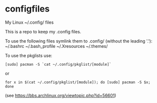 # configfiles
My Linux ~/.config/ files

This is a repo to keep my .config files.

To use the following files symlink them to .config/ (without the leading '.'):
    ~/.bashrc
    ~/.bash_profile
    ~/.Xresources
    ~/.themes/

To use the pkglists use:  
```
[sudo] pacman -S `cat ~/.config/pkglist/[module]`
```
or  
```
for x in $(cat ~/.config/pkglist/[module]); do [sudo] pacman -S $x; done  
```
(see https://bbs.archlinux.org/viewtopic.php?id=56601)
